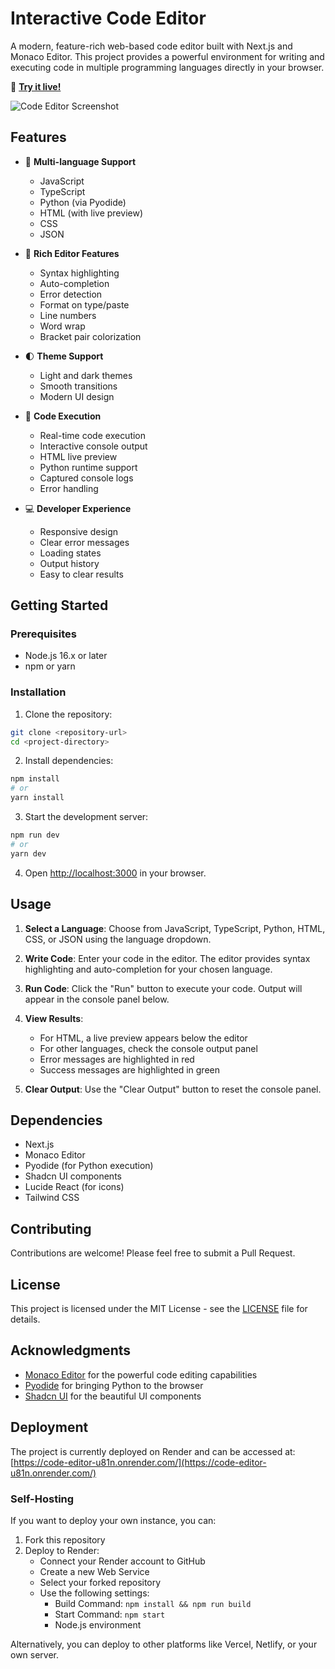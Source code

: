 # Interactive Code Editor

A modern, feature-rich web-based code editor built with Next.js and Monaco Editor. This project provides a powerful environment for writing and executing code in multiple programming languages directly in your browser.

🔗 **[Try it live!](https://code-editor-u81n.onrender.com/)**

![Code Editor Screenshot](screenshot.png)

## Features

- 🌈 **Multi-language Support**
  - JavaScript
  - TypeScript
  - Python (via Pyodide)
  - HTML (with live preview)
  - CSS
  - JSON

- 🎨 **Rich Editor Features**
  - Syntax highlighting
  - Auto-completion
  - Error detection
  - Format on type/paste
  - Line numbers
  - Word wrap
  - Bracket pair colorization

- 🌓 **Theme Support**
  - Light and dark themes
  - Smooth transitions
  - Modern UI design

- 🚀 **Code Execution**
  - Real-time code execution
  - Interactive console output
  - HTML live preview
  - Python runtime support
  - Captured console logs
  - Error handling

- 💻 **Developer Experience**
  - Responsive design
  - Clear error messages
  - Loading states
  - Output history
  - Easy to clear results

## Getting Started

### Prerequisites

- Node.js 16.x or later
- npm or yarn

### Installation

1. Clone the repository:
```bash
git clone <repository-url>
cd <project-directory>
```

2. Install dependencies:
```bash
npm install
# or
yarn install
```

3. Start the development server:
```bash
npm run dev
# or
yarn dev
```

4. Open [http://localhost:3000](http://localhost:3000) in your browser.

## Usage

1. **Select a Language**: Choose from JavaScript, TypeScript, Python, HTML, CSS, or JSON using the language dropdown.

2. **Write Code**: Enter your code in the editor. The editor provides syntax highlighting and auto-completion for your chosen language.

3. **Run Code**: Click the "Run" button to execute your code. Output will appear in the console panel below.

4. **View Results**: 
   - For HTML, a live preview appears below the editor
   - For other languages, check the console output panel
   - Error messages are highlighted in red
   - Success messages are highlighted in green

5. **Clear Output**: Use the "Clear Output" button to reset the console panel.

## Dependencies

- Next.js
- Monaco Editor
- Pyodide (for Python execution)
- Shadcn UI components
- Lucide React (for icons)
- Tailwind CSS

## Contributing

Contributions are welcome! Please feel free to submit a Pull Request.

## License

This project is licensed under the MIT License - see the [LICENSE](LICENSE) file for details.

## Acknowledgments

- [Monaco Editor](https://microsoft.github.io/monaco-editor/) for the powerful code editing capabilities
- [Pyodide](https://pyodide.org/) for bringing Python to the browser
- [Shadcn UI](https://ui.shadcn.com/) for the beautiful UI components

## Deployment

The project is currently deployed on Render and can be accessed at:
[https://code-editor-u81n.onrender.com/](https://code-editor-u81n.onrender.com/)

### Self-Hosting
If you want to deploy your own instance, you can:

1. Fork this repository
2. Deploy to Render:
   - Connect your Render account to GitHub
   - Create a new Web Service
   - Select your forked repository
   - Use the following settings:
     - Build Command: `npm install && npm run build`
     - Start Command: `npm start`
     - Node.js environment

Alternatively, you can deploy to other platforms like Vercel, Netlify, or your own server. 